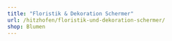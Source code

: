 ```yaml
---
title: "Floristik & Dekoration Schermer"
url: /hitzhofen/floristik-und-dekoration-schermer/
shop: Blumen
---
```

